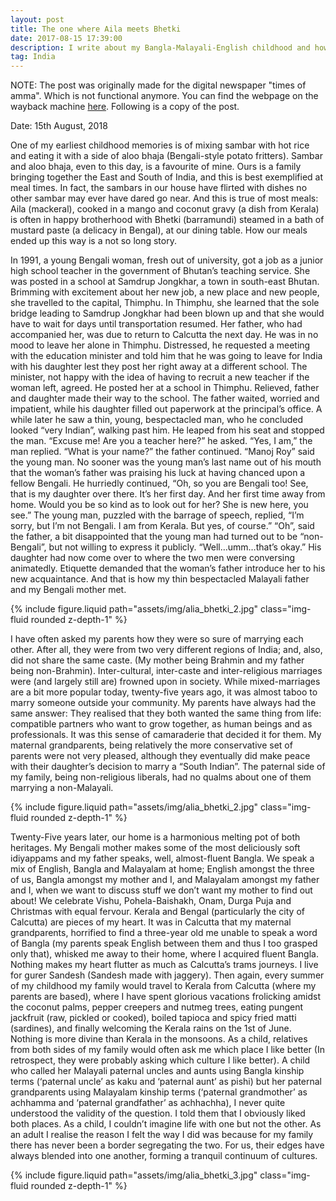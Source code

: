 ```yaml
---
layout: post
title: The one where Aila meets Bhetki
date: 2017-08-15 17:39:00
description: I write about my Bangla-Malayali-English childhood and how it came to be. 
tag: India
---
```


NOTE: The post was originally made for the digital newspaper "times of amma". Which is not functional anymore. You can find the webpage on the wayback machine [here](https://web.archive.org/web/20201127105844/https://www.timesofamma.com/single-post/unity-in-diversity-special-the-one-where-aila-meets-bhetki). Following is a copy of the post. 

Date: 15th August, 2018


One of my earliest childhood memories is of mixing sambar with hot rice and eating it with a side of aloo bhaja (Bengali-style potato fritters). Sambar and aloo bhaja, even to this day, is a favourite of mine. Ours is a family bringing together the East and South of India, and this is best exemplified at meal times. In fact, the sambars in our house have flirted with dishes no other sambar may ever have dared go near. And this is true of most meals: Aila (mackeral), cooked in a mango and coconut gravy (a dish from Kerala) is often in happy brotherhood with Bhetki (barramundi) steamed in a bath of mustard paste (a delicacy in Bengal), at our dining table. How our meals ended up this way is a not so long story. 


In 1991, a young Bengali woman, fresh out of university, got a job as a junior high school teacher in the government of Bhutan’s teaching service. She was posted in a school at Samdrup Jongkhar, a town in south-east Bhutan. Brimming with excitement about her new job, a new place and new people, she travelled to the capital, Thimphu. In Thimphu, she learned that the sole bridge leading to Samdrup Jongkhar had been blown up and that she would have to wait for days until transportation resumed. Her father, who had accompanied her, was due to return to Calcutta the next day. He was in no mood to leave her alone in Thimphu. Distressed, he requested a meeting with the education minister and told him that he was going to leave for India with his daughter lest they post her right away at a different school. The minister, not happy with the idea of having to recruit a new teacher if the woman left, agreed. He posted her at a school in Thimphu. Relieved, father and daughter made their way to the school. The father waited, worried and impatient, while his daughter filled out paperwork at the principal’s office. A while later he saw a thin, young, bespectacled man, who he concluded looked “very Indian”, walking past him. He leaped from his seat and stopped the man. “Excuse me! Are you a teacher here?” he asked. “Yes, I am,” the man replied. “What is your name?” the father continued. “Manoj Roy” said the young man. No sooner was the young man’s last name out of his mouth that the woman’s father was praising his luck at having chanced upon a fellow Bengali. He hurriedly continued, “Oh, so you are Bengali too! See, that is my daughter over there. It’s her first day. And her first time away from home. Would you be so kind as to look out for her? She is new here, you see.” The young man, puzzled with the barrage of speech, replied, “I’m sorry, but I’m not Bengali. I am from Kerala. But yes, of course.” “Oh”, said the father, a bit disappointed that the young man had turned out to be “non-Bengali”, but not willing to express it publicly. “Well…umm…that’s okay.” His daughter had now come over to where the two men were conversing animatedly. Etiquette demanded that the woman’s father introduce her to his new acquaintance. And that is how my thin bespectacled Malayali father and my Bengali mother met.


<div class="row mt-3">
    <div class="col-sm mt-3 mt-md-0">
        {% include figure.liquid path="assets/img/alia_bhetki_2.jpg" class="img-fluid rounded z-depth-1" %}
    </div>
</div>


I have often asked my parents how they were so sure of marrying each other. After all, they were from two very different regions of India; and, also, did not share the same caste. (My mother being Brahmin and my father being non-Brahmin). Inter-cultural, inter-caste and inter-religious marriages were (and largely still are) frowned upon in society. While mixed-marriages are a bit more popular today, twenty-five years ago, it was almost taboo to marry someone outside your community. My parents have always had the same answer: They realised that they both wanted the same thing from life: compatible partners who want to grow together, as human beings and as professionals. It was this sense of camaraderie that decided it for them. My maternal grandparents, being relatively the more conservative set of parents were not very pleased, although they eventually did make peace with their daughter’s decision to marry a “South Indian”. The paternal side of my family, being non-religious liberals, had no qualms about one of them marrying a non-Malayali.


<div class="row mt-3">
    <div class="col-sm mt-3 mt-md-0">
        {% include figure.liquid path="assets/img/alia_bhetki_2.jpg" class="img-fluid rounded z-depth-1" %}
    </div>
</div>



Twenty-Five years later, our home is a harmonious melting pot of both heritages. My Bengali mother makes some of the most deliciously soft idiyappams and my father speaks, well, almost-fluent Bangla. We speak a mix of English, Bangla and Malayalam at home; English amongst the three of us, Bangla amongst my mother and I, and Malayalam amongst my father and I, when we want to discuss stuff we don’t want my mother to find out about! We celebrate Vishu, Pohela-Baishakh, Onam, Durga Puja and Christmas with equal fervour. Kerala and Bengal (particularly the city of Calcutta) are pieces of my heart. It was in Calcutta that my maternal grandparents, horrified to find a three-year old me unable to speak a word of Bangla (my parents speak English between them and thus I too grasped only that), whisked me away to their home, where I acquired fluent Bangla. Nothing makes my heart flutter as much as Calcutta’s trams journeys. I live for gurer Sandesh (Sandesh made with jaggery). Then again, every summer of my childhood my family would travel to Kerala from Calcutta (where my parents are based), where I have spent glorious vacations frolicking amidst the coconut palms, pepper creepers and nutmeg trees, eating pungent jackfruit (raw, pickled or cooked), boiled tapioca and spicy fried matti (sardines), and finally welcoming the Kerala rains on the 1st of June. Nothing is more divine than Kerala in the monsoons. As a child, relatives from both sides of my family would often ask me which place I like better (In retrospect, they were probably asking which culture I like better). A child who called her Malayali paternal uncles and aunts using Bangla kinship terms (‘paternal uncle’ as kaku and ‘paternal aunt’ as pishi) but her paternal grandparents using Malayalam kinship terms (‘paternal grandmother’ as achhamma and ‘paternal grandfather’ as achhachha), I never quite understood the validity of the question. I told them that I obviously liked both places. As a child, I couldn’t imagine life with one but not the other. As an adult I realise the reason I felt the way I did was because for my family there has never been a border segregating the two. For us, their edges have always blended into one another, forming a tranquil continuum of cultures.


<div class="row mt-3">
    <div class="col-sm mt-3 mt-md-0">
        {% include figure.liquid path="assets/img/alia_bhetki_3.jpg" class="img-fluid rounded z-depth-1" %}
    </div>
</div>

